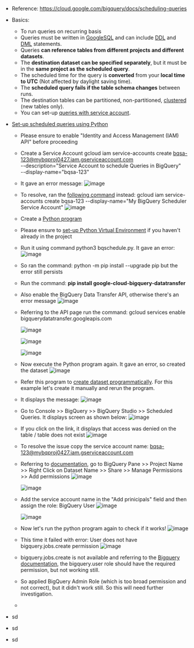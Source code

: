 - Reference: https://cloud.google.com/bigquery/docs/scheduling-queries
- Basics:
  - To run queries on recurring basis
  - Queries must be written in [GoogleSQL](https://cloud.google.com/bigquery/docs/reference/standard-sql/query-syntax) and can include [DDL](https://cloud.google.com/bigquery/docs/reference/standard-sql/data-definition-language) and [DML](https://cloud.google.com/bigquery/docs/data-manipulation-language) statements.
  - Queries **can reference tables from different projects and different datasets**.
  - The **destination dataset can be specified separately**, but it must be in the **same project as the scheduled query**.
  - The scheduled time for the query is **converted** from your **local time to UTC** (Not affected by daylight saving time).
  - The **scheduled query fails if the table schema changes** between runs.
  - The destination tables can be partitioned, non-partitioned, [clustered](https://cloud.google.com/bigquery/docs/reference/standard-sql/data-definition-language#creating_a_clustered_table_from_the_result_of_a_query) (new tables only).
  - You can set-up [queries with service account](https://cloud.google.com/bigquery/docs/scheduling-queries#set_up_scheduled_queries_with_a_service_account). 
  
- [Set-up scheduled queries using Python](https://cloud.google.com/bigquery/docs/scheduling-queries#python)
  - Please ensure to enable "Identity and Access Management (IAM) API" before proceeding
  
  - Create a Service Account
    gcloud iam service-accounts create bqsa-123@mybqproj0427.iam.gserviceaccount.com \
    --description="Service Account to schedule Queries in BigQuery" \
    --display-name="bqsa-123"

  - It gave an error message:
    ![image](https://github.com/Ajit1279/GCP_Learning/assets/81754034/bade2127-8a0f-4e6e-852b-be2566145f87)

  - To resolve, ran the [following command](https://cloud.google.com/sdk/gcloud/reference/iam/service-accounts/create) instead: gcloud iam service-accounts create bqsa-123 --display-name="My BigQuery Scheduler Service Account"
    ![image](https://github.com/Ajit1279/GCP_Learning/assets/81754034/b55f72bf-fa8d-48af-a997-41b23a58b295)

  - Create a [Python program](https://github.com/Ajit1279/GCP_Learning/blob/main/20240316_BigDataAnalytics/240420_BigQuery/240511_ScheduleQueries/Python_ScheduleQuery.py) 

  - Please ensure to [set-up Python Virtual Environment](https://github.com/Ajit1279/GCP_Learning/blob/main/20240316_BigDataAnalytics/240413_Dataflow/Dataflow_Readme.md) if you haven't already in the project
  
  - Run it using command python3 bqschedule.py. It gave an error:
  ![image](https://github.com/Ajit1279/GCP_Learning/assets/81754034/0995e856-8a76-41f9-b808-53a8d1ddef84)

  - So ran the command: python -m pip install --upgrade pip but the error still persists

  - Run the command: **pip install google-cloud-bigquery-datatransfer**

  - Also enable the BigQuery Data Transfer API, otherwise there's an error message
    ![image](https://github.com/Ajit1279/GCP_Learning/assets/81754034/26ac87d2-a21f-4357-9ac4-5787ce85b03b)

  - Referring to the API page run the command: gcloud services enable bigquerydatatransfer.googleapis.com 

    ![image](https://github.com/Ajit1279/GCP_Learning/assets/81754034/28e036dc-0c45-468d-9f95-a68469dad795)
   
    ![image](https://github.com/Ajit1279/GCP_Learning/assets/81754034/c91f3ea5-d687-4926-9e66-39eb40f2b1c4)
  
    ![image](https://github.com/Ajit1279/GCP_Learning/assets/81754034/e6777e49-4da7-4712-bea6-17fc61dd296b)

  - Now execute the Python program again. It gave an error, so created the dataset
    ![image](https://github.com/Ajit1279/GCP_Learning/assets/81754034/fba13245-a547-43bc-9441-2ff088da28c5)

  - Refer this program to [create dataset programmatically](https://github.com/Ajit1279/GCP_Learning/blob/main/20240316_BigDataAnalytics/240420_BigQuery/240427_CreateBQResources/main.py). For this example let's create it manually and rerun the program.

  - It displays the message:
    ![image](https://github.com/Ajit1279/GCP_Learning/assets/81754034/dad5452d-86b5-4863-b414-3928d32da7fe)
  
  - Go to Console >> BigQuery >> BigQuery Studio >> Scheduled Queries. It displays screen as shown below:
    ![image](https://github.com/Ajit1279/GCP_Learning/assets/81754034/955a4ca1-7931-41e4-865e-2335d79c0cb2)

  - If you click on the link, it displays that access was denied on the table / table does not exist
    ![image](https://github.com/Ajit1279/GCP_Learning/assets/81754034/2b3caca1-1cfa-4c77-a68e-dc06f648630b)

  - To resolve the issue copy the service account name: bqsa-123@mybqproj0427.iam.gserviceaccount.com

  - Referring to [documentation](https://cloud.google.com/bigquery/docs/control-access-to-resources-iam), go to BigQuery Pane >> Project Name >> Right Click on Dataset Name >> Share >> Manage Permissions >> Add permissions
    ![image](https://github.com/Ajit1279/GCP_Learning/assets/81754034/7ce32b49-de2a-4a20-a2cf-ad0c470145fe)

    ![image](https://github.com/Ajit1279/GCP_Learning/assets/81754034/b786019e-b263-4985-99c1-6a6005b739aa)

  - Add the service account name in the "Add prinicipals" field and then assign the role: BigQuery User
    ![image](https://github.com/Ajit1279/GCP_Learning/assets/81754034/3b2e7621-d927-4f04-b262-7238a9663745)

    ![image](https://github.com/Ajit1279/GCP_Learning/assets/81754034/a7e939d2-b560-43f1-9c70-b97da603cf32)

  - Now let's run the python program again to check if it works!
    ![image](https://github.com/Ajit1279/GCP_Learning/assets/81754034/1fab60a6-b4ac-4841-a01b-e0e97bc2a331)

  - This time it failed with error: User does not have bigquery.jobs.create permission
    ![image](https://github.com/Ajit1279/GCP_Learning/assets/81754034/36e12210-d3bd-42af-aeb0-54d7f504b80b)

  - bigquery.jobs.create is not available and referring to the [Bigquery documentation](https://cloud.google.com/bigquery/docs/access-control#bigquery.user), the bigquery.user role should have the required permission, but not working still.

  - So applied BigQuery Admin Role (which is too broad permission and not correct), but it didn't work still. So this will need further investigation. 

  - 
    
- sd
- sd
- sd
